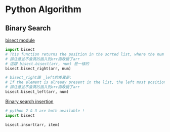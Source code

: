 # Python Algorithm

## Binary Search
[bisect module](https://www.geeksforgeeks.org/bisect-algorithm-functions-in-python/)
```python
import bisect
# This function returns the position in the sorted list, where the num passed in argument can be placed so as to maintain the resultant list in sorted order. If the element is already present in the list, the right most position where element has to be inserted is returned. 
# 請注意並不會真的插入到arr而改變了arr
# 這跟 bisect.bisect(arr, num) 是一樣的
bisect.bisect_right(arr, num)

# bisect_right跟 _left的差異是:
# If the element is already present in the list, the left most position where element has to be inserted is returned. 
# 請注意並不會真的插入到arr而改變了arr
bisect.bisect_left(arr, num)
```

[Binary search insertion](https://stackoverflow.com/questions/8024571/insert-an-item-into-sorted-list-in-python)
```python
# python 2 & 3 are both available !
import bisect

bisect.insort(arr, item)
```
